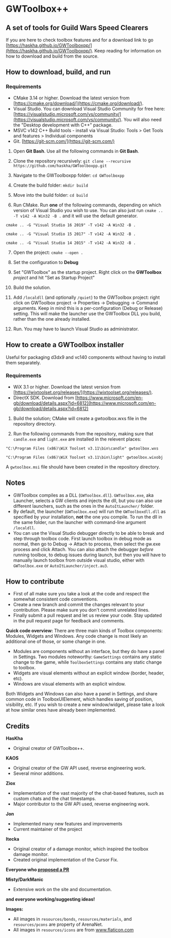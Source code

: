 # GWToolbox++

## A set of tools for Guild Wars Speed Clearers

If you are here to check toolbox features and for a download link to go [https://haskha.github.io/GWToolboxpp/](https://haskha.github.io/GWToolboxpp/). Keep reading for information on how to download and build from the source.

## How to download, build, and run
### Requirements
* CMake 3.14 or higher. Download the latest version from [https://cmake.org/download/](https://cmake.org/download/). 
* Visual Studio. You can download Visual Studio Community for free here: [https://visualstudio.microsoft.com/vs/community/](https://visualstudio.microsoft.com/vs/community/). You will also need the "Desktop development with C++" package. 
* MSVC v142 C++ Build tools - install via Visual Studio:  Tools > Get Tools and features > Individual components
* Git. [https://git-scm.com/](https://git-scm.com/)

1. Open **Git Bash**. Use all the following commands in **Git Bash**. 

2. Clone the repository recursively: 
`git clone --recursive https://github.com/haskha/GWToolboxpp.git`

3. Navigate to the GWToolboxpp folder: 
`cd GWToolboxpp`

4. Create the build folder:
`mkdir build`

5. Move into the build folder:
`cd build`

6. Run CMake. Run **one** of the following commands, depending on which version of Visual Studio you wish to use. You can also just run `cmake .. -T v142 -A Win32 -B .` and it will use the default generator. 

`cmake .. -G "Visual Studio 16 2019" -T v142 -A Win32 -B .`

`cmake .. -G "Visual Studio 15 2017" -T v142 -A Win32 -B .`

`cmake .. -G "Visual Studio 14 2015" -T v142 -A Win32 -B .`

7. Open the project:
`cmake --open .`

8. Set the configuration to **Debug**

9. Set "GWToolbox" as the startup project. Right click on the **GWToolbox** _project_ and hit "Set as Startup Project"

10. Build the solution. 

11. Add `/localdll` (and optionally `/quiet`) to the GWToolbox project: right click on GWToolbox project -> Properties -> Debugging -> Command arguments. Keep in mind this is a per-configuration (Debug or Release) setting. This will make the launcher use the GWToolbox DLL you build, rather than the one already installed. 

10. Run. You may have to launch Visual Studio as administrator.

## How to create a GWToolbox installer

Useful for packaging d3dx9 and vc140 components without having to install them separately.

### Requirements
* WiX 3.1 or higher. Download the latest version from [https://wixtoolset.org/releases/](https://wixtoolset.org/releases/).
* DirectX SDK. Download from [https://www.microsoft.com/en-gb/download/details.aspx?id=6812](https://www.microsoft.com/en-gb/download/details.aspx?id=6812)

1. Build the solution; CMake will create a gwtoolbox.wxs file in the repository directory.

2. Run the following commands from the repository, making sure that `candle.exe` and `light.exe` are installed in the relevent places:

`"C:\Program Files (x86)\WiX Toolset v3.11\bin\candle" gwtoolbox.wxs`

`"C:\Program Files (x86)\WiX Toolset v3.11\bin\light" gwtoolbox.wixobj`

A `gwtoolbox.msi` file should have been created in the repository directory.


## Notes
* GWToolbox compiles as a DLL (`GWToolbox.dll`). `GWToolbox.exe`, aka Launcher, selects a GW clients and injects the dll, but you can also use different launchers, such as the ones in the `AutoItLauncher/` folder.
* By default, the launcher (`GWToolbox.exe`) will run the `GWToolboxdll.dll` as specified by your installation, **not** the one you compile. To run the dll in the same folder, run the launcher with command-line argument `/localdll`.
* You can use the Visual Studio debugger directly to be able to break and step through toolbox code. First launch toolbox in debug mode as normal, then go to Debug -> Attach to process, then select the gw.exe process and click Attach. You can also attach the debugger *before* running toolbox, to debug issues during launch, but then you will have to manually launch toolbox from outside visual studio, either with `GWToolbox.exe` or `AutoItLauncher/inject.au3`. 

## How to contribute
* First of all make sure you take a look at the code and respect the somewhat consistent code conventions.
* Create a new branch and commit the changes relevant to your contribution. Please make sure you don't commit unrelated lines.
* Finally submit a pull request and let us review your code. Stay updated in the pull request page for feedback and comments.

**Quick code overview:**
There are three main kinds of Toolbox components: Modules, Widgets and Windows. Any code change is most likely an additional one of those, or some change in one. 
* Modules are components without an interface, but they do have a panel in Settings. Two modules noteworthy: `GameSettings` contains any static change to the game, while `ToolboxSettings` contains any static change to toolbox.
* Widgets are visual elements without an explicit window (border, header, etc).
* Windows are visual elements with an explicit window.

Both Widgets and Windows can also have a panel in Settings, and share common code in ToolboxUIElement, which handles saving of position, visibility, etc. If you wish to create a new window/widget, please take a look at how similar ones have already been implemented.

## Credits

 **HasKha**
 * Original creator of GWToolbox++.
 
 **KAOS**
 * Original creator of the GW API used, reverse engineering work.
 * Several minor additions.

 **Ziox**   
 * Implementation of the vast majority of the chat-based features, such as custom chats and the chat timestamps.
 * Major contributor to the GW API used, reverse engineering work.
 
 **Jon**
 * Implemented many new features and improvements
 * Current maintainer of the project

 **Itecka** 
 * Original creator of a damage monitor, which inspired the toolbox damage monitor.
 * Created original implementation of the Cursor Fix.

 **Everyone who [proposed a PR](https://github.com/HasKha/GWToolboxpp/pulls?q=is%3Apr+is%3Aclosed)**

 **Misty/DarkManic**
 * Extensive work on the site and documentation.

 **and everyone working/suggesting ideas!**

**Images:**
* All images in `resources/bonds`, `resources/materials`, and `resources/pcons` are property of ArenaNet.
* All images in `resources/icons` are from www.flaticon.com 
